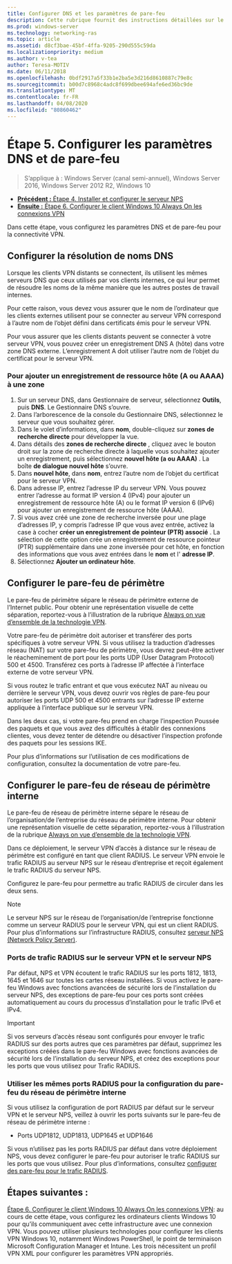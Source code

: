 ```yaml
---
title: Configurer DNS et les paramètres de pare-feu
description: Cette rubrique fournit des instructions détaillées sur le déploiement de Always On VPN dans Windows Server 2016.
ms.prod: windows-server
ms.technology: networking-ras
ms.topic: article
ms.assetid: d8cf3bae-45bf-4ffa-9205-290d555c59da
ms.localizationpriority: medium
ms.author: v-tea
author: Teresa-MOTIV
ms.date: 06/11/2018
ms.openlocfilehash: 0bdf2917a5f33b1e2ba5e3d216d8610887c79e8c
ms.sourcegitcommit: b00d7c8968c4adc8f699dbee694afe6ed36bc9de
ms.translationtype: MT
ms.contentlocale: fr-FR
ms.lasthandoff: 04/08/2020
ms.locfileid: "80860462"
---
```

# <a name="step-5-configure-dns-and-firewall-settings"></a>Étape 5. Configurer les paramètres DNS et de pare-feu

>S’applique à : Windows Server (canal semi-annuel), Windows Server 2016, Windows Server 2012 R2, Windows 10

- [**Précédent :** Étape 4. Installer et configurer le serveur NPS](vpn-deploy-nps.md)
- [**Ensuite :** Étape 6. Configurer le client Windows 10 Always On les connexions VPN](vpn-deploy-client-vpn-connections.md)

Dans cette étape, vous configurez les paramètres DNS et de pare-feu pour la connectivité VPN.

## <a name="configure-dns-name-resolution"></a>Configurer la résolution de noms DNS

Lorsque les clients VPN distants se connectent, ils utilisent les mêmes serveurs DNS que ceux utilisés par vos clients internes, ce qui leur permet de résoudre les noms de la même manière que les autres postes de travail internes.

Pour cette raison, vous devez vous assurer que le nom de l’ordinateur que les clients externes utilisent pour se connecter au serveur VPN correspond à l’autre nom de l’objet défini dans certificats émis pour le serveur VPN.

Pour vous assurer que les clients distants peuvent se connecter à votre serveur VPN, vous pouvez créer un enregistrement DNS A (hôte) dans votre zone DNS externe. L’enregistrement A doit utiliser l’autre nom de l’objet du certificat pour le serveur VPN.

### <a name="to-add-a-host-a-or-aaaa-resource-record-to-a-zone"></a>Pour ajouter un enregistrement de ressource hôte (A ou AAAA) à une zone

1. Sur un serveur DNS, dans Gestionnaire de serveur, sélectionnez **Outils**, puis **DNS**. Le Gestionnaire DNS s’ouvre.
2. Dans l’arborescence de la console du Gestionnaire DNS, sélectionnez le serveur que vous souhaitez gérer.
3. Dans le volet d’informations, dans **nom**, double-cliquez sur **zones de recherche directe** pour développer la vue.
4. Dans détails des **zones de recherche directe** , cliquez avec le bouton droit sur la zone de recherche directe à laquelle vous souhaitez ajouter un enregistrement, puis sélectionnez **nouvel hôte (a ou AAAA)** . La boîte **de dialogue nouvel hôte** s’ouvre.
5. Dans **nouvel hôte**, dans **nom**, entrez l’autre nom de l’objet du certificat pour le serveur VPN.
6. Dans adresse IP, entrez l’adresse IP du serveur VPN. Vous pouvez entrer l’adresse au format IP version 4 (IPv4) pour ajouter un enregistrement de ressource hôte (A) ou le format IP version 6 (IPv6) pour ajouter un enregistrement de ressource hôte (AAAA).
7. Si vous avez créé une zone de recherche inversée pour une plage d’adresses IP, y compris l’adresse IP que vous avez entrée, activez la case à cocher **créer un enregistrement de pointeur (PTR) associé** .  La sélection de cette option crée un enregistrement de ressource pointeur (PTR) supplémentaire dans une zone inversée pour cet hôte, en fonction des informations que vous avez entrées dans le **nom** et l' **adresse IP**.
8. Sélectionnez **Ajouter un ordinateur hôte**.

## <a name="configure-the-edge-firewall"></a>Configurer le pare-feu de périmètre

Le pare-feu de périmètre sépare le réseau de périmètre externe de l’Internet public. Pour obtenir une représentation visuelle de cette séparation, reportez-vous à l’illustration de la rubrique [Always on vue d’ensemble de la technologie VPN](../always-on-vpn-technology-overview.md).

Votre pare-feu de périmètre doit autoriser et transférer des ports spécifiques à votre serveur VPN. Si vous utilisez la traduction d’adresses réseau (NAT) sur votre pare-feu de périmètre, vous devrez peut-être activer le réacheminement de port pour les ports UDP (User Datagram Protocol) 500 et 4500. Transférez ces ports à l’adresse IP affectée à l’interface externe de votre serveur VPN.

Si vous routez le trafic entrant et que vous exécutez NAT au niveau ou derrière le serveur VPN, vous devez ouvrir vos règles de pare-feu pour autoriser les ports UDP 500 et 4500 entrants sur l’adresse IP externe appliquée à l’interface publique sur le serveur VPN.

Dans les deux cas, si votre pare-feu prend en charge l’inspection Poussée des paquets et que vous avez des difficultés à établir des connexions clientes, vous devez tenter de détendre ou désactiver l’inspection profonde des paquets pour les sessions IKE.

Pour plus d’informations sur l’utilisation de ces modifications de configuration, consultez la documentation de votre pare-feu.

## <a name="configure-the-internal-perimeter-network-firewall"></a>Configurer le pare-feu de réseau de périmètre interne

Le pare-feu de réseau de périmètre interne sépare le réseau de l’organisation/de l’entreprise du réseau de périmètre interne. Pour obtenir une représentation visuelle de cette séparation, reportez-vous à l’illustration de la rubrique [Always on vue d’ensemble de la technologie VPN](../always-on-vpn-technology-overview.md).

Dans ce déploiement, le serveur VPN d’accès à distance sur le réseau de périmètre est configuré en tant que client RADIUS.  Le serveur VPN envoie le trafic RADIUS au serveur NPS sur le réseau d’entreprise et reçoit également le trafic RADIUS du serveur NPS.

Configurez le pare-feu pour permettre au trafic RADIUS de circuler dans les deux sens.

>[!NOTE]
>Le serveur NPS sur le réseau de l’organisation/de l’entreprise fonctionne comme un serveur RADIUS pour le serveur VPN, qui est un client RADIUS. Pour plus d’informations sur l’infrastructure RADIUS, consultez [serveur NPS (Network Policy Server)](../../../../../networking/technologies/nps/nps-top.md).

### <a name="radius-traffic-ports-on-the-vpn-server-and-nps-server"></a>Ports de trafic RADIUS sur le serveur VPN et le serveur NPS

Par défaut, NPS et VPN écoutent le trafic RADIUS sur les ports 1812, 1813, 1645 et 1646 sur toutes les cartes réseau installées. Si vous activez le pare-feu Windows avec fonctions avancées de sécurité lors de l’installation du serveur NPS, des exceptions de pare-feu pour ces ports sont créées automatiquement au cours du processus d’installation pour le trafic IPv6 et IPv4.

>[!IMPORTANT]
>Si vos serveurs d’accès réseau sont configurés pour envoyer le trafic RADIUS sur des ports autres que ces paramètres par défaut, supprimez les exceptions créées dans le pare-feu Windows avec fonctions avancées de sécurité lors de l’installation du serveur NPS, et créez des exceptions pour les ports que vous utilisez pour Trafic RADIUS.

### <a name="use-the-same-radius-ports-for-the-internal-perimeter-network-firewall-configuration"></a>Utiliser les mêmes ports RADIUS pour la configuration du pare-feu du réseau de périmètre interne

Si vous utilisez la configuration de port RADIUS par défaut sur le serveur VPN et le serveur NPS, veillez à ouvrir les ports suivants sur le pare-feu de réseau de périmètre interne :

- Ports UDP1812, UDP1813, UDP1645 et UDP1646

Si vous n’utilisez pas les ports RADIUS par défaut dans votre déploiement NPS, vous devez configurer le pare-feu pour autoriser le trafic RADIUS sur les ports que vous utilisez. Pour plus d’informations, consultez [configurer des pare-feu pour le trafic RADIUS](../../../../../networking/technologies/nps/nps-firewalls-configure.md).

## <a name="next-steps"></a>Étapes suivantes :

[Étape 6. Configurer le client Windows 10 Always On les connexions VPN](vpn-deploy-client-vpn-connections.md): au cours de cette étape, vous configurez les ordinateurs clients Windows 10 pour qu’ils communiquent avec cette infrastructure avec une connexion VPN. Vous pouvez utiliser plusieurs technologies pour configurer les clients VPN Windows 10, notamment Windows PowerShell, le point de terminaison Microsoft Configuration Manager et Intune. Les trois nécessitent un profil VPN XML pour configurer les paramètres VPN appropriés.